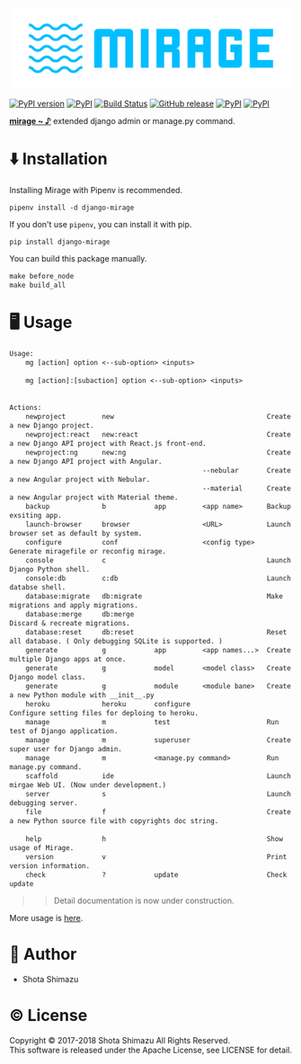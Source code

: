 ![Mirage](./docs/assets/logo.png)

[![PyPI version](https://badge.fury.io/py/django-mirage.svg)](https://badge.fury.io/py/django-mirage)
[![PyPI](https://img.shields.io/pypi/pyversions/django-mirage.svg)]()
[![Build Status](https://travis-ci.org/shotastage/django-mirage.svg?branch=master)](https://travis-ci.org/shotastage/django-mirage)
[![GitHub release](https://img.shields.io/github/release/shotastage/django-mirage.svg)](https://github.com/shotastage/django-mirage/releases)
[![PyPI](https://img.shields.io/pypi/format/django-mirage.svg)]()
[![PyPI](https://img.shields.io/pypi/l/django-mirage.svg)](https://opensource.org/licenses/Apache-2.0)


**[mirage ~ ♪](https://youtu.be/nhrXbPlpdQQ?t=3m4s)** extended django admin or manage.py command.

# ⬇️  Installation

Installing Mirage with Pipenv is recommended.

```
pipenv install -d django-mirage
```

If you don't use `pipenv`, you can install it with pip.

```
pip install django-mirage
```

You can build this package manually.

```
make before_node
make build_all
```

# 🖥  Usage

```
Usage:
    mg [action] option <--sub-option> <inputs>

    mg [action]:[subaction] option <--sub-option> <inputs>


Actions:
    newproject         new                                      Create a new Django project.
    newproject:react   new:react                                Create a new Django API project with React.js front-end.
    newproject:ng      new:ng                                   Create a new Django API project with Angular.
                                                --nebular       Create a new Angular project with Nebular.
                                                --material      Create a new Angular project with Material theme.
    backup             b            app         <app name>      Backup exsiting app.
    launch-browser     browser                  <URL>           Launch browser set as default by system.
    configure          conf                     <config type>   Generate miragefile or reconfig mirage.
    console            c                                        Launch Django Python shell.
    console:db         c:db                                     Launch databse shell.
    database:migrate   db:migrate                               Make migrations and apply migrations.
    database:merge     db:merge                                 Discard & recreate migrations.
    database:reset     db:reset                                 Reset all database. ( Only debugging SQLite is supported. )
    generate           g            app         <app names...>  Create multiple Django apps at once.
    generate           g            model       <model class>   Create Django model class.
    generate           g            module      <module bane>   Create a new Python module with __init__.py
    heroku             heroku       configure                   Configure setting files for deploing to heroku.
    manage             m            test                        Run test of Django application.
    manage             m            superuser                   Create super user for Django admin.
    manage             m            <manage.py command>         Run manage.py command.
    scaffold           ide                                      Launch mirgae Web UI. (Now under development.)
    server             s                                        Launch debugging server.
    file               f                                        Create a new Python source file with copyrights doc string.

    help               h                                        Show usage of Mirage.
    version            v                                        Print version information.
    check              ?            update                      Check update
```

>> Detail documentation is now under construction.

More usage is [here](https://github.com/shotastage/django-mirage/tree/master/docs).

# 🤪  Author

- Shota Shimazu

# ©  License

Copyright © 2017-2018 Shota Shimazu All Rights Reserved.  
This software is released under the Apache License, see LICENSE for detail.
